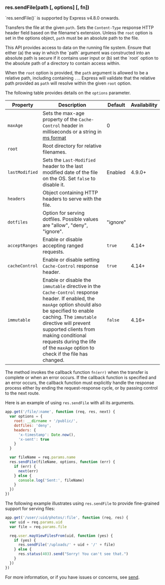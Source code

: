 <h3 id='res.sendFile'>res.sendFile(path [, options] [, fn])</h3>

<div class="doc-box doc-info" markdown="1">
`res.sendFile()` is supported by Express v4.8.0 onwards.
</div>

Transfers the file at the given `path`. Sets the `Content-Type` response HTTP header field
based on the filename's extension. Unless the `root` option is set in
the options object, `path` must be an absolute path to the file.

<div class="doc-box doc-warn" markdown="1">
This API provides access to data on the running file system. Ensure that either (a) the way in
which the `path` argument was constructed into an absolute path is secure if it contains user
input or (b) set the `root` option to the absolute path of a directory to contain access within.

When the `root` option is provided, the `path` argument is allowed to be a relative path,
including containing `..`. Express will validate that the relative path provided as `path` will
resolve within the given `root` option.
</div>

The following table provides details on the `options` parameter.

<div class="table-scroller" markdown="1">

| Property        | Description                                     | Default     | Availability |
|-----------------|-------------------------------------------------|-------------|--------------|
|`maxAge`         | Sets the max-age property of the `Cache-Control` header in milliseconds or a string in [ms format](https://www.npmjs.org/package/ms)| 0 |  |
| `root`          | Root directory for relative filenames.|  |  |
| `lastModified`  | Sets the `Last-Modified` header to the last modified date of the file on the OS. Set `false` to disable it.| Enabled | 4.9.0+ |
| `headers`       | Object containing HTTP headers to serve with the file.|  |  |
| `dotfiles`      | Option for serving dotfiles. Possible values are "allow", "deny", "ignore".| "ignore" | &nbsp; |
| `acceptRanges`  | Enable or disable accepting ranged requests. | `true` | 4.14+ |
| `cacheControl`  | Enable or disable setting `Cache-Control` response header.| `true` | 4.14+ |
| `immutable`   | Enable or disable the `immutable` directive in the `Cache-Control` response header. If enabled, the `maxAge` option should also be specified to enable caching. The `immutable` directive will prevent supported clients from making conditional requests during the life of the `maxAge` option to check if the file has changed. | `false` | 4.16+ |

</div>

The method invokes the callback function `fn(err)` when the transfer is complete
or when an error occurs. If the callback function is specified and an error occurs,
the callback function must explicitly handle the response process either by
ending the request-response cycle, or by passing control to the next route.

Here is an example of using `res.sendFile` with all its arguments.

```js
app.get('/file/:name', function (req, res, next) {
  var options = {
    root: __dirname + '/public/',
    dotfiles: 'deny',
    headers: {
      'x-timestamp': Date.now(),
      'x-sent': true
    }
  }

  var fileName = req.params.name
  res.sendFile(fileName, options, function (err) {
    if (err) {
      next(err)
    } else {
      console.log('Sent:', fileName)
    }
  })
})
```

The following example illustrates using
`res.sendFile` to provide fine-grained support for serving files:

```js
app.get('/user/:uid/photos/:file', function (req, res) {
  var uid = req.params.uid
  var file = req.params.file

  req.user.mayViewFilesFrom(uid, function (yes) {
    if (yes) {
      res.sendFile('/uploads/' + uid + '/' + file)
    } else {
      res.status(403).send("Sorry! You can't see that.")
    }
  })
})
```
For more information, or if you have issues or concerns, see [send](https://github.com/pillarjs/send).
